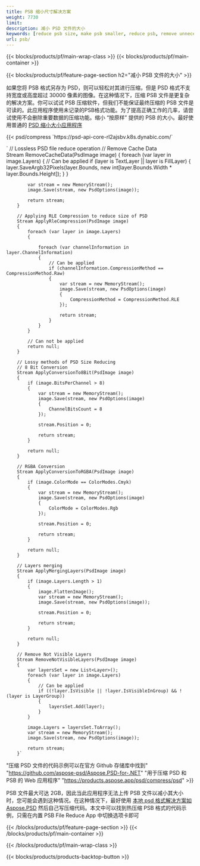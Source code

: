 ```yaml
---
title: PSB 缩小尺寸解决方案
weight: 7730
limit: 
description: 减小 PSD 文件的大小
keywords: [reduce psb size, make psb smaller, reduce psb, remove unnecessary psb data, compress psb file, compress psb]
url: psb/
---
```

{{< blocks/products/pf/main-wrap-class >}}
{{< blocks/products/pf/main-container >}}

{{< blocks/products/pf/feature-page-section h2="减小 PSB 文件的大小" >}}

<p>如果您将 PSB 格式另存为 PSD，则可以轻松对其进行压缩，但是 PSD 格式不支持宽度或高度超过 30000 像素的图像。在这种情况下，压缩 PSB 文件是更复杂的解决方案。你可以试试 PSB 压缩软件，但我们不能保证最终压缩的 PSB 文件是可读的。此应用程序使用未记录的PSB格式功能。为了提高正确工作的几率，请尝试使用不会删除重要数据的压缩功能。缩小 “按原样” 提供的 PSB 的大小。最好使用普通的 <a href="/psd/reduce-size">PSD 缩小大小应用程序</a></p>
{{< psd/compress `https://psd-api-core-rl2ajsbv.k8s.dynabic.com/` 

`        // Lossless PSD file reduce operation
        // Remove Cache Data			
        Stream RemoveCacheData(PsdImage image)
        {
            foreach (var layer in image.Layers)
            {
                // Can be applied
                if (layer is TextLayer || layer is FillLayer)
                {
                    layer.SaveArgb32Pixels(layer.Bounds, new int[layer.Bounds.Width * layer.Bounds.Height]);
                }
            }

            var stream = new MemoryStream();
            image.Save(stream, new PsdOptions(image));

            return stream;
        }

        // Applying RLE Compression to reduce size of PSD
        Stream ApplyRleCompression(PsdImage image)
        {
            foreach (var layer in image.Layers)
            {

                foreach (var channelInformation in layer.ChannelInformation)
                {
                    // Can be applied
                    if (channelInformation.CompressionMethod == CompressionMethod.Raw)
                    {
                        var stream = new MemoryStream();
                        image.Save(stream, new PsdOptions(image)
                        {
                            CompressionMethod = CompressionMethod.RLE
                        });

                        return stream;
                    }
                }
            }

            // Can not be applied
            return null;
        }

        // Lossy methods of PSD Size Reducing
        // 8 Bit Conversion
        Stream ApplyConversionTo8Bit(PsdImage image)
        {
            if (image.BitsPerChannel > 8)
            {
                var stream = new MemoryStream();
                image.Save(stream, new PsdOptions(image)
                {
                    ChannelBitsCount = 8
                });

                stream.Position = 0;

                return stream;
            }

            return null;
        }
       
        // RGBA Conversion
        Stream ApplyConversionToRGBA(PsdImage image)
        {
            if (image.ColorMode == ColorModes.Cmyk)
            {
                var stream = new MemoryStream();
                image.Save(stream, new PsdOptions(image)
                {
                    ColorMode = ColorModes.Rgb
                });

                stream.Position = 0;

                return stream;
            }

            return null;
        }

        // Layers merging
        Stream ApplyMergingLayers(PsdImage image)
        {
            if (image.Layers.Length > 1)
            {
                image.FlattenImage();
                var stream = new MemoryStream();
                image.Save(stream, new PsdOptions(image));

                stream.Position = 0;

                return stream;
            }

            return null;
        }

        // Remove Not Visible Layers
        Stream RemoveNotVisibleLayers(PsdImage image)
        {
            var layersSet = new List<Layer>();
            foreach (var layer in image.Layers)
            {
                // Can be applied
                if ((!layer.IsVisible || !layer.IsVisibleInGroup) && !(layer is LayerGroup))
                {
                    layersSet.Add(layer);
                }
            }

            image.Layers = layersSet.ToArray();
            var stream = new MemoryStream();
            image.Save(stream, new PsdOptions(image));

            return stream;
        }` 
"压缩 PSD 文件的代码示例可以在官方 Github 存储库中找到"  "https://github.com/aspose-psd/Aspose.PSD-for-.NET" 
"用于压缩 PSD 和 PSB 的 Web 应用程序" "https://products.aspose.app/psd/compress/psd" >}}
<p>PSB 文件最大可达 2GB，因此当此应用程序无法上传 PSB 文件以减小其大小时，您可能会遇到这种情况。在这种情况下，最好使用 <a href="/psd">本地 psd 格式解决方案如 Aspose.PSD</a> 然后自己写压缩代码。本文中可以找到热压缩 PSB 格式的代码示例，只需在内置 PSB File Reduce App 中切换选项卡即可</p>
{{< /blocks/products/pf/feature-page-section >}}
{{< /blocks/products/pf/main-container >}}


{{< /blocks/products/pf/main-wrap-class >}}

{{< blocks/products/products-backtop-button >}}
